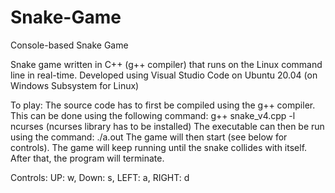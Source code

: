 # Snake-Game
Console-based Snake Game

Snake game written in C++ (g++ compiler) that runs on the Linux command line in real-time.
Developed using Visual Studio Code on Ubuntu 20.04 (on Windows Subsystem for Linux)

To play:
The source code has to first be compiled using the g++ compiler. 
This can be done using the following command: g++ snake_v4.cpp -l ncurses (ncurses library has to be installed)
The executable can then be run using the command: ./a.out
The game will then start (see below for controls). The game will keep running until the snake collides with itself. After that, the program will terminate.

Controls: UP: w, Down: s, LEFT: a, RIGHT: d
